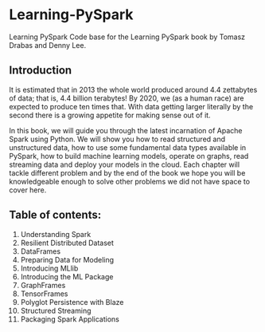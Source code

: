 # Learning-PySpark
Learning PySpark Code base for the Learning PySpark book by Tomasz Drabas and Denny Lee.  

## Introduction
It is estimated that in 2013 the whole world produced around 4.4 zettabytes of data; that is, 4.4 billion terabytes! By 2020, we (as a human race) are expected to produce ten times that. With data getting larger literally by the second there is a growing appetite for making sense out of it.

In this book, we will guide you through the latest incarnation of Apache Spark using Python. We will show you how to read structured and unstructured data, how to use some fundamental data types available in PySpark, how to build machine learning models, operate on graphs, read streaming data and deploy your models in the cloud. Each chapter will tackle different problem and by the end of the book we hope you will be knowledgeable enough to solve other problems we did not have space to cover here.  

## Table of contents:
1. Understanding Spark  
2. Resilient Distributed Dataset  
3. DataFrames  
4. Preparing Data for Modeling  
5. Introducing MLlib  
6. Introducing the ML Package  
7. GraphFrames  
8. TensorFrames  
9. Polyglot Persistence with Blaze  
10. Structured Streaming  
11. Packaging Spark Applications  
